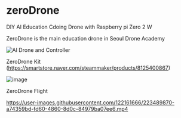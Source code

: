 # zeroDrone
DIY AI Education Cdoing Drone with Raspberry pi Zero 2 W

ZeroDrone is the main education drone in Seoul Drone Academy


![AI Drone and Controller](https://github.com/irbrain/zeroDrone/assets/122161666/a3034b06-996f-45f2-8845-9c81205a98df)


ZeroDrone Kit  (https://smartstore.naver.com/steammaker/products/8125400867)

![image](https://user-images.githubusercontent.com/122161666/223154534-6ad6dd59-ea49-4378-9610-4b98cd6e06e9.png)



ZeroDrone Flight 




https://user-images.githubusercontent.com/122161666/223489870-a74359bd-fd60-4860-8d0c-84979ba07ee6.mp4


